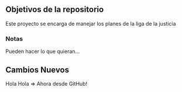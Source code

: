 ## Objetivos de la repositorio

Este proyecto se encarga de manejar los planes de la liga de la justicia


### Notas
Pueden hacer lo que quieran...

## Cambios Nuevos 
Hola Hola => Ahora desde GitHub!


